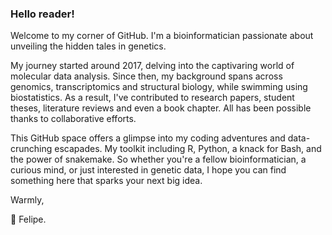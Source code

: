 ### Hello reader!

Welcome to my corner of GitHub. I'm a bioinformatician passionate about unveiling the hidden tales in genetics.

My journey started around 2017, delving into the captivaring world of molecular data analysis. Since then, my background spans across genomics, transcriptomics and structural biology, while swimming using biostatistics. As a result, I've contributed to research papers, student theses, literature reviews and even a book chapter. All has been possible thanks to collaborative efforts.

This GitHub space offers a glimpse into my coding adventures and data-crunching escapades. My toolkit including R, Python, a knack for Bash, and the power of snakemake. So whether you're a fellow bioinformatician, a curious mind, or just interested in genetic data, I hope you can find something here that sparks your next big idea.

Warmly,

🌱 Felipe.
